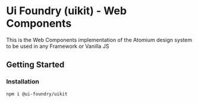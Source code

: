 # Ui Foundry (uikit) - Web Components

This is the Web Components implementation of the Atomium design system to be used in any Framework or Vanilla JS

## Getting Started

### Installation

```bash
npm i @ui-foundry/uikit
```